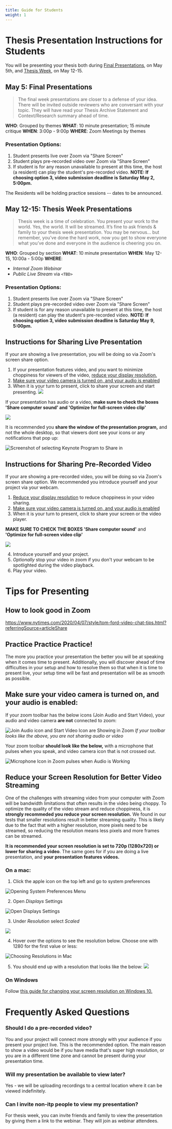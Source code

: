 ```yaml
---
title: Guide for Students
weight: 1
---
```


# Thesis Presentation Instructions for Students

You will be presenting your thesis both during [Final Presentations](#May-5-Final-Presentations), on May 5th, and [Thesis Week](#May-5-Final-Presentations), on May 12-15.


## May 5: Final Presentations
> The final week presentations are closer to a defense of your idea. There will be invited outside reviewers who are conversant with your topic. They will have read your Thesis Archive Statement and Context/Research summary ahead of time.

**WHO**: Grouped by themes
**WHAT**: 10 minute presentation; 15 minute critique
**WHEN**: 3:00p - 9:00p
**WHERE**: Zoom Meetings by themes

### Presentation Options:
1. Student presents live over Zoom via "Share Screen"
2. Student plays pre-recorded video over Zoom via "Share Screen"
3. If student is for any reason unavailable to present at this time, the host (a resident) can play the student's pre-recorded video. **NOTE: If choosing option 3, video submission deadline is Saturday May 2, 5:00pm.** 

The Residents will be holding practice sessions -- dates to be announced.

## May 12-15: Thesis Week Presentations
> Thesis week is a time of celebration. You present your work to the world. Yes, the world. It will be streamed. It’s fine to ask friends & family to your thesis week presentation. You may be nervous… but remember, you’ve done the hard work, now you get to show everyone what you’ve done and everyone in the audience is cheering you on.

**WHO**: Grouped by section
**WHAT**: 10 minute presentation
**WHEN**: May 12-15, 10:00a - 5:00p
**WHERE**:
- *Internal Zoom Webinar*
- *Public Live Stream* via `<TBD>`

### Presentation Options:
1. Student presents live over Zoom via "Share Screen"
2. Student plays pre-recorded video over Zoom via "Share Screen"
3. If student is for any reason unavailable to present at this time, the host (a resident) can play the student's pre-recorded video. **NOTE: If choosing option 3, video submission deadline is Saturday May 9, 5:00pm.** 

## Instructions for Sharing Live Presentation

If your are showing a live presentation, you will be doing so via Zoom's screen share option.

1. If your presentation features video, and you want to minimize choppiness for viewers of the video, [reduce your display resolution.](#Reduce-your-Screen-Resolution-for-Better-Video-Streaming)
2. [Make sure your video camera is turned on, and your audio is enabled](#Make-sure-your-video-camera-is-turned-on-and-your-audio-is-enabled)
3. When it is your turn to present, click to share your screen and start presenting. ![](https://i.imgur.com/bDq6v8k.png)

If your presentation has audio or a video, **make sure to check the boxes 'Share computer sound' and 'Optimize for full-screen video clip'**

![](https://i.imgur.com/8jewYcc.png)


It is recommended you **share the window of the presentation program,** and not the whole desktop, so that viewers dont see your icons or any notifications that pop up:

![Screenshot of selecting Keynote Program to Share in ](https://i.imgur.com/sItHxM3.png)


## Instructions for Sharing Pre-Recorded Video

If your are showing a pre-recorded video, you will be doing so via Zoom's screen share option. We recommended you introduce yourself and your project via your webcam.

1. [Reduce your display resolution](#Reduce-your-Screen-Resolution-for-Better-Video-Streaming) to reduce choppiness in your video sharing.
2. [Make sure your video camera is turned on, and your audio is enabled](#Make-sure-your-video-camera-is-turned-on-and-your-audio-is-enabled)
3. When it is your turn to present, click to share your screen or the video player. 

**MAKE SURE TO CHECK THE BOXES 'Share computer sound'** and **'Optimize for full-screen video clip'**

![](https://i.imgur.com/8jewYcc.png)

4. Introduce yourself and your project.
5. *Optionally* stop your video in zoom if you don't your webcam to be spotlighted during the video playback.
6. Play your video.


# Tips for Presenting

## How to look good in Zoom

https://www.nytimes.com/2020/04/07/style/tom-ford-video-chat-tips.html?referringSource=articleShare

## Practice Practice Practice!

The more you practice your presentation the better you will be at speaking when it comes time to present.  Additionally, you will discover ahead of time difficulties in your setup and how to resolve them so that when it is time to present live, your setup time will be fast and presentation will be as smooth as possible.

## Make sure your video camera is turned on, and your audio is enabled:

If your zoom toolbar has the below icons (Join Audio and Start Video), your audio and video camera **are not** connected to zoom:

![Join Audio icon and Start Video Icon are Showing in Zoom](https://i.imgur.com/nFuyvzC.png)
*If your toolbar looks like the above, you are not sharing audio or video*


Your zoom toolbar **should look like the below,** with a microphone that pulses when you speak, and video camera icon that is not crossed out.

![Microphone Icon in Zoom pulses when Audio is Working](https://i.imgur.com/nLVVJaD.gif)



## Reduce your Screen Resolution for Better Video Streaming

One of the challenges with streaming video from your computer with Zoom will be bandwidth limitations that often results in the video being choppy.   To optimize the quality of the video stream and reduce choppiness, it is **strongly recommeded you reduce your screen resolution.**  We found in our tests that smaller resolutions result in better streaming quality.  This is likely due to the fact that with a higher resolution, more pixels need to be streamed, so reducing the resolution means less pixels and more frames can be streamed. 

**It is recommended your screen resolution is set to 720p (1280x720) or lower for sharing a video**.  The same goes for if you are doing a live presentation, and **your presentation features videos.**

### On a mac:

1. Click the apple icon on the top left and go to system preferences

![Opening System Preferences Menu](https://i.imgur.com/alorFnY.png)

2. Open *Displays* Settings

![Open Displays Settings](https://i.imgur.com/6ymmgRr.png)

3. Under *Resolution* select *Scaled*

![](https://i.imgur.com/Rmlr778.png)

4. Hover over the options to see the resolution below.  Choose one with 1280 for the first value or less:

![Choosing Resolutions in Mac](https://i.imgur.com/aeheL5t.gif)

5. You should end up with a resolution that looks like the below:
![](https://i.imgur.com/CnUZ848.png)

### On Windows

Follow [this guide for changing your screen resolution on Windows 10.](https://support.microsoft.com/en-us/help/4026956/windows-10-change-screen-resolution)

# Frequently Asked Questions

### Should I do a pre-recorded video?

You and your project will connect more strongly with your audience if you present your project live. This is the recommended option. The main reason to show a video would be if you have media that's super high resolution, or you are in a different time zone and cannot be present during your presentation time. 

### Will my presentation be available to view later?

Yes - we will be uploading recordings to a central location where it can be viewed indefinitely.

### Can I invite non-itp people to view my presentation?

For thesis week, you can invite friends and family to view the presentation by giving them a link to the webinar.  They will join as webinar attendees.
